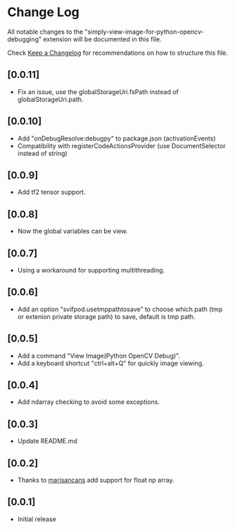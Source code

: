 # Change Log

All notable changes to the "simply-view-image-for-python-opencv-debugging" extension will be documented in this file.

Check [Keep a Changelog](http://keepachangelog.com/) for recommendations on how to structure this file.

## [0.0.11]
- Fix an issue, use the globalStorageUri.fsPath instead of globalStorageUri.path. 

## [0.0.10]

- Add "onDebugResolve:debugpy" to package.json (activationEvents) 
- Compatibility with registerCodeActionsProvider (use DocumentSelector instead of string)

## [0.0.9]

- Add tf2 tensor support.

## [0.0.8]

- Now the global variables can be view.

## [0.0.7]

- Using a workaround for supporting multithreading.

## [0.0.6]

- Add an option "svifpod.usetmppathtosave" to choose which path (tmp or extenion private storage path) to save, default is tmp path.

## [0.0.5]

- Add a command "View Image(Python OpenCV Debug)".
- Add a keyboard shortcut "ctrl+alt+Q" for quickly image viewing.

## [0.0.4]

- Add ndarray checking to avoid some exceptions.

## [0.0.3]

- Update README.md

## [0.0.2]

- Thanks to [marisancans](https://github.com/marisancans) add support for float np array.

## [0.0.1]

- Initial release
